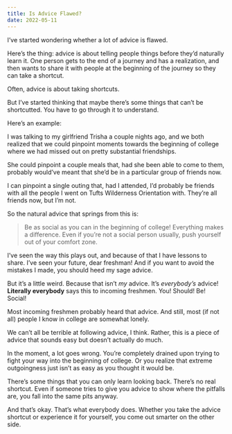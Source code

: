 ```yaml
---
title: Is Advice Flawed?
date: 2022-05-11
---
```


I’ve started wondering whether a lot of advice is flawed.

Here’s the thing: advice is about telling people things before they’d naturally learn it. One person gets to the end of a journey and has a realization, and then wants to share it with people at the beginning of the journey so they can take a shortcut.

Often, advice is about taking shortcuts.

But I’ve started thinking that maybe there’s some things that can’t be shortcutted. You have to go through it to understand.

Here’s an example:

I was talking to my girlfriend Trisha a couple nights ago, and we both realized that we could pinpoint moments towards the beginning of college where we had missed out on pretty substantial friendships.

She could pinpoint a couple meals that, had she been able to come to them, probably would’ve meant that she’d be in a particular group of friends now.

I can pinpoint a single outing that, had I attended, I’d probably be friends with all the people I went on Tufts Wilderness Orientation with. They’re all friends now, but I’m not.

So the natural advice that springs from this is:

> Be as social as you can in the beginning of college! Everything makes a difference. Even if you’re not a social person usually, push yourself out of your comfort zone.

I’ve seen the way this plays out, and because of that I have lessons to share. I’ve seen your future, dear freshman! And if you want to avoid the mistakes I made, you should heed my sage advice.

But it’s a little weird. Because that isn’t _my_ advice. It’s _everybody’s_ advice! **Literally everybody** says this to incoming freshmen. You! Should! Be! Social!

Most incoming freshmen probably heard that advice. And still, most (if not all) people I know in college are somewhat lonely.

We can’t all be terrible at following advice, I think. Rather, this is a piece of advice that sounds easy but doesn’t actually do much.

In the moment, a lot goes wrong. You’re completely drained upon trying to fight your way into the beginning of college. Or you realize that extreme outgoingness just isn’t as easy as you thought it would be.

There’s some things that you can only learn looking back. There’s no real shortcut. Even if someone tries to give you advice to show where the pitfalls are, you fall into the same pits anyway.

And that’s okay. That’s what everybody does. Whether you take the advice shortcut or experience it for yourself, you come out smarter on the other side.
